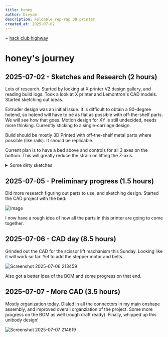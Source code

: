 ```yaml
---
title: honey
author: Divyam
description: Foldable rep-rap 3D printer
created_at: 2025-07-02
---
```


~ [hack club highway](highway.hackclub.com)
# honey's journey


## 2025-07-02 - Sketches and Research (2 hours)

Lots of research. Started by looking at X printer V2 design gallery, and reading build logs. Took a look at X printer and Lemontron's CAD models. Started sketching out ideas. 

Extruder design was an initial issue. It is difficult to obtain a 90-degree hotend, so hotend will have to be as flat as possible with off-the-shelf parts. We will see how that goes. Motion design for XY is still undecided, needs more thinking. Currently sticking to a single-carriage design.

Build should be mostly 3D Printed with off-the-shelf metal parts where possible (like rails). It should be replicable.

Current plan is to have a bed above and controls for all 3 axes on the bottom. This will greatly reduce the strain on lifting the Z-axis.
<details>
<summary>Some dirty sketches</summary>

  ![sketches](https://github.com/user-attachments/assets/f0d8a6d2-4d33-4707-bb0d-cfabd03c1b9d)

</details>

## 2025-07-05 - Preliminary progress (1.5 hours)

Did more research figuring out parts to use, and sketching design. Started the CAD project with the bed:

![image](https://github.com/user-attachments/assets/41df9797-51ee-4212-a5db-01835a3c9b56)

I now have a rough idea of how all the parts in this printer are going to come together.

## 2025-07-06 - CAD day (8.5 hours)

Grinded out the CAD for the scissor lift machanism this Sunday. Looking like it will work so far. Yet to add the stepper motor and belts. 

![Screenshot 2025-07-06 213459](https://github.com/user-attachments/assets/ec4c89ae-456c-449b-90ae-17d6f2eef995)

Also got a better idea of the BOM and some progress on that end. 

## 2025-07-07 - More CAD (3.5 hours)

Mostly organization today. Dialed in all the connectors in my main onshape assembly, and improved overall organziation of the project. Some more progress on the BOM as well (rough draft ready). Finally, whipped up this unibody design!

![Screenshot 2025-07-07 214619](https://github.com/user-attachments/assets/92c0b52b-61f7-4412-8878-0c659f8a9fe7)


